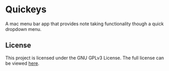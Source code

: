 # Quickeys
A mac menu bar app that provides note taking functionality though a quick dropdown menu.

## License
This project is licensed under the GNU GPLv3 License.
The full license can be viewed [here](LICENSE).
